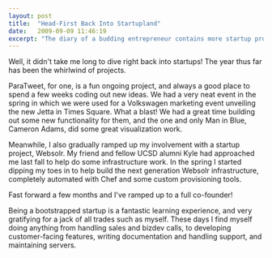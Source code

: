 ```yaml
---
layout: post
title:  "Head-First Back Into Startupland"
date:   2009-09-09 11:46:19
excerpt: "The diary of a budding entrepreneur contains more startup projects than journal entries."
---
```


Well, it didn't take me long to dive right back into startups! The year thus far has been the whirlwind of projects.

ParaTweet, for one, is a fun ongoing project, and always a good place to spend a few weeks coding out new ideas. We had a very neat event in the spring in which we were used for a Volkswagen marketing event unveiling the new Jetta in Times Square. What a blast! We had a great time building out some new functionality for them, and the one and only Man in Blue, Cameron Adams, did some great visualization work.

Meanwhile, I also gradually ramped up my involvement with a startup project, Websolr. My friend and fellow UCSD alumni Kyle had approached me last fall to help do some infrastructure work. In the spring I started dipping my toes in to help build the next generation Websolr infrastructure, completely automated with Chef and some custom provisioning tools.

Fast forward a few months and I've ramped up to a full co-founder!

Being a bootstrapped startup is a fantastic learning experience, and very gratifying for a jack of all trades such as myself. These days I find myself doing anything from handling sales and bizdev calls, to developing customer-facing features, writing documentation and handling support, and maintaining servers.
